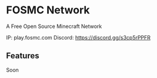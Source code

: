 # FOSMC Network
A Free Open Source Minecraft Network

IP: play.fosmc.com
Discord: https://discord.gg/s3cp5rPPFR


## Features
Soon

